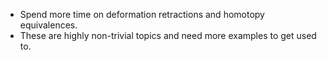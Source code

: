 - Spend more time on deformation retractions and homotopy equivalences. 
- These are highly non-trivial topics and need more examples to get used to.